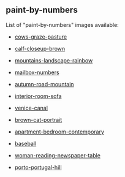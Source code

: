 ## paint-by-numbers

List of "paint-by-numbers" images available:

- [cows-graze-pasture](
https://fccm2.github.io/paint-by-numbers/cows-graze-pasture/cows-graze-pasture.html)

- [calf-closeup-brown](
https://fccm2.github.io/paint-by-numbers/calf-closeup-brown/calf-closeup-brown.html)

- [mountains-landscape-rainbow](
https://fccm2.github.io/paint-by-numbers/mountains-landscape-rainbow/mountains-landscape-rainbow.html)

- [mailbox-numbers](
https://fccm2.github.io/paint-by-numbers/mailbox-numbers/mailbox-numbers.html)

- [autumn-road-mountain](
https://fccm2.github.io/paint-by-numbers/autumn-road-mountain/autumn-road-mountain.html)

- [interior-room-sofa](
https://fccm2.github.io/paint-by-numbers/interior-room-sofa/interior-room-sofa.html)

- [venice-canal](
https://fccm2.github.io/paint-by-numbers/venice-canal/venice-canal.html)

- [brown-cat-portrait](
https://fccm2.github.io/paint-by-numbers/brown-cat-portrait/brown-cat-portrait.html)

- [apartment-bedroom-contemporary](
https://fccm2.github.io/paint-by-numbers/apartment-bedroom-contemporary/apartment-bedroom-contemporary.html)

- [baseball](
https://fccm2.github.io/paint-by-numbers/baseball/baseball-.html)

- [woman-reading-newspaper-table](
https://fccm2.github.io/paint-by-numbers/woman-reading-newspaper-table/woman-reading-newspaper-table.html)

- [porto-portugal-hill](
https://fccm2.github.io/paint-by-numbers/porto-portugal-hill/porto-portugal-hill.html)

